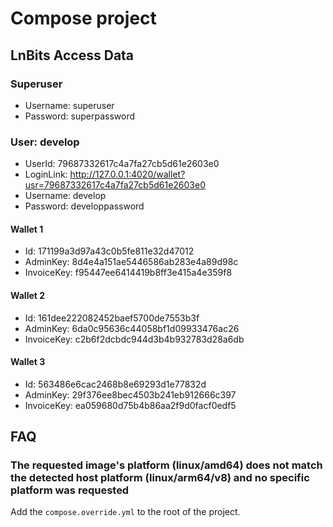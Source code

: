 # Compose project

## LnBits Access Data

### Superuser

- Username: superuser
- Password: superpassword

### User: develop

- UserId: 79687332617c4a7fa27cb5d61e2603e0
- LoginLink: http://127.0.0.1:4020/wallet?usr=79687332617c4a7fa27cb5d61e2603e0
- Username: develop
- Password: developpassword

#### Wallet 1

- Id: 171199a3d97a43c0b5fe811e32d47012
- AdminKey: 8d4e4a151ae5446586ab283e4a89d98c
- InvoiceKey: f95447ee6414419b8ff3e415a4e359f8

#### Wallet 2

- Id: 161dee222082452baef5700de7553b3f
- AdminKey: 6da0c95636c44058bf1d09933476ac26
- InvoiceKey: c2b6f2dcbdc944d3b4b932783d28a6db

#### Wallet 3

- Id: 563486e6cac2468b8e69293d1e77832d
- AdminKey: 29f376ee8bec4503b241eb912666c397
- InvoiceKey: ea059680d75b4b86aa2f9d0facf0edf5

## FAQ

### The requested image's platform (linux/amd64) does not match the detected host platform (linux/arm64/v8) and no specific platform was requested

Add the `compose.override.yml` to the root of the project.
